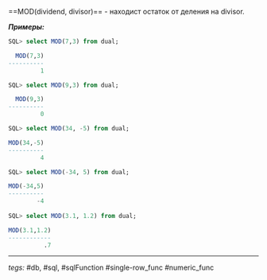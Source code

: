 ==MOD(dividend, divisor)== - находист остаток от деления на divisor.

***Примеры:***
```sql
SQL> select MOD(7,3) from dual;

  MOD(7,3)
----------
         1

SQL> select MOD(9,3) from dual;

  MOD(9,3)
----------
         0

SQL> select MOD(34, -5) from dual;

MOD(34,-5)
----------
         4

SQL> select MOD(-34, 5) from dual;

MOD(-34,5)
----------
        -4
		
SQL> select MOD(3.1, 1.2) from dual;

MOD(3.1,1.2)
------------
          .7
```
---
*tegs:* #db, #sql, #sqlFunction #single-row_func #numeric_func 